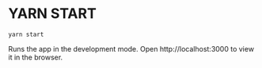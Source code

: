 # YARN START

```
yarn start
```

Runs the app in the development mode.
Open http://localhost:3000 to view it in the browser.
